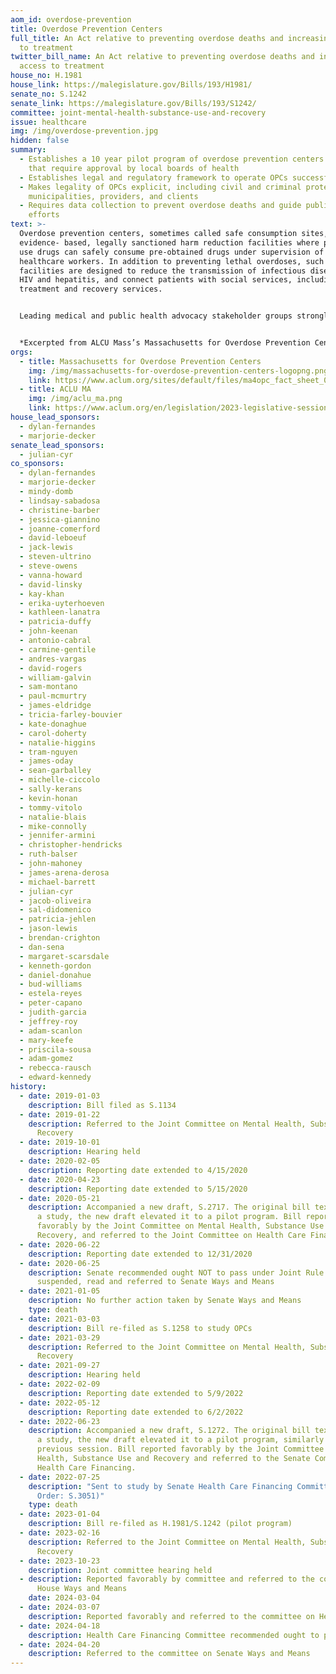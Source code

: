 ```yaml
---
aom_id: overdose-prevention
title: Overdose Prevention Centers
full_title: An Act relative to preventing overdose deaths and increasing access
  to treatment
twitter_bill_name: An Act relative to preventing overdose deaths and increasing
  access to treatment
house_no: H.1981
house_link: https://malegislature.gov/Bills/193/H1981/
senate_no: S.1242
senate_link: https://malegislature.gov/Bills/193/S1242/
committee: joint-mental-health-substance-use-and-recovery
issue: healthcare
img: /img/overdose-prevention.jpg
hidden: false
summary:
  - Establishes a 10 year pilot program of overdose prevention centers (OPCs)
    that require approval by local boards of health
  - Establishes legal and regulatory framework to operate OPCs successfully
  - Makes legality of OPCs explicit, including civil and criminal protection for
    municipalities, providers, and clients
  - Requires data collection to prevent overdose deaths and guide public health
    efforts
text: >-
  Overdose prevention centers, sometimes called safe consumption sites, are
  evidence- based, legally sanctioned harm reduction facilities where people who
  use drugs can safely consume pre-obtained drugs under supervision of trained
  healthcare workers. In addition to preventing lethal overdoses, such
  facilities are designed to reduce the transmission of infectious diseases like
  HIV and hepatitis, and connect patients with social services, including drug
  treatment and recovery services.


  Leading medical and public health advocacy stakeholder groups strongly support the piloting of OPCs including the Massachusetts Medical Society and Massachusetts Public Health Association, major Massachusetts hospitals and providers such as Boston Medical Center, Mass General Brigham and Fenway Health, and nonprofits RIZE Massachusetts Foundation and the Massachusetts Organization for Addiction Recovery (MOAR). ([Source](https://www.aclum.org/sites/default/files/ma4opc_fact_sheet_03.23.23.pdf))


  *Excerpted from ALCU Mass’s Massachusetts for Overdose Prevention Centers [Fact Sheet](https://www.aclum.org/sites/default/files/ma4opc_fact_sheet_03.23.23.pdf)*
orgs:
  - title: Massachusetts for Overdose Prevention Centers
    img: /img/massachusetts-for-overdose-prevention-centers-logopng.png
    link: https://www.aclum.org/sites/default/files/ma4opc_fact_sheet_03.23.23.pdf
  - title: ACLU MA
    img: /img/aclu_ma.png
    link: https://www.aclum.org/en/legislation/2023-legislative-session#Public%20Health
house_lead_sponsors:
  - dylan-fernandes
  - marjorie-decker
senate_lead_sponsors:
  - julian-cyr
co_sponsors:
  - dylan-fernandes
  - marjorie-decker
  - mindy-domb
  - lindsay-sabadosa
  - christine-barber
  - jessica-giannino
  - joanne-comerford
  - david-leboeuf
  - jack-lewis
  - steven-ultrino
  - steve-owens
  - vanna-howard
  - david-linsky
  - kay-khan
  - erika-uyterhoeven
  - kathleen-lanatra
  - patricia-duffy
  - john-keenan
  - antonio-cabral
  - carmine-gentile
  - andres-vargas
  - david-rogers
  - william-galvin
  - sam-montano
  - paul-mcmurtry
  - james-eldridge
  - tricia-farley-bouvier
  - kate-donaghue
  - carol-doherty
  - natalie-higgins
  - tram-nguyen
  - james-oday
  - sean-garballey
  - michelle-ciccolo
  - sally-kerans
  - kevin-honan
  - tommy-vitolo
  - natalie-blais
  - mike-connolly
  - jennifer-armini
  - christopher-hendricks
  - ruth-balser
  - john-mahoney
  - james-arena-derosa
  - michael-barrett
  - julian-cyr
  - jacob-oliveira
  - sal-didomenico
  - patricia-jehlen
  - jason-lewis
  - brendan-crighton
  - dan-sena
  - margaret-scarsdale
  - kenneth-gordon
  - daniel-donahue
  - bud-williams
  - estela-reyes
  - peter-capano
  - judith-garcia
  - jeffrey-roy
  - adam-scanlon
  - mary-keefe
  - priscila-sousa
  - adam-gomez
  - rebecca-rausch
  - edward-kennedy
history:
  - date: 2019-01-03
    description: Bill filed as S.1134
  - date: 2019-01-22
    description: Referred to the Joint Committee on Mental Health, Substance Use and
      Recovery
  - date: 2019-10-01
    description: Hearing held
  - date: 2020-02-05
    description: Reporting date extended to 4/15/2020
  - date: 2020-04-23
    description: Reporting date extended to 5/15/2020
  - date: 2020-05-21
    description: Accompanied a new draft, S.2717. The original bill text was more of
      a study, the new draft elevated it to a pilot program. Bill reported
      favorably by the Joint Committee on Mental Health, Substance Use and
      Recovery, and referred to the Joint Committee on Health Care Financing
  - date: 2020-06-22
    description: Reporting date extended to 12/31/2020
  - date: 2020-06-25
    description: Senate recommended ought NOT to pass under Joint Rule 10. Rules
      suspended, read and referred to Senate Ways and Means
  - date: 2021-01-05
    description: No further action taken by Senate Ways and Means
    type: death
  - date: 2021-03-03
    description: Bill re-filed as S.1258 to study OPCs
  - date: 2021-03-29
    description: Referred to the Joint Committee on Mental Health, Substance Use and
      Recovery
  - date: 2021-09-27
    description: Hearing held
  - date: 2022-02-09
    description: Reporting date extended to 5/9/2022
  - date: 2022-05-12
    description: Reporting date extended to 6/2/2022
  - date: 2022-06-23
    description: Accompanied a new draft, S.1272. The original bill text was more of
      a study, the new draft elevated it to a pilot program, similarly to the
      previous session. Bill reported favorably by the Joint Committee on Mental
      Health, Substance Use and Recovery and referred to the Senate Committee on
      Health Care Financing.
  - date: 2022-07-25
    description: "Sent to study by Senate Health Care Financing Committee (Study
      Order: S.3051)"
    type: death
  - date: 2023-01-04
    description: Bill re-filed as H.1981/S.1242 (pilot program)
  - date: 2023-02-16
    description: Referred to the Joint Committee on Mental Health, Substance Use and
      Recovery
  - date: 2023-10-23
    description: Joint committee hearing held
  - description: Reported favorably by committee and referred to the committee on
      House Ways and Means
    date: 2024-03-04
  - date: 2024-03-07
    description: Reported favorably and referred to the committee on Health Care Financing
  - date: 2024-04-18
    description: Health Care Financing Committee recommended ought to pass
  - date: 2024-04-20
    description: Referred to the committee on Senate Ways and Means
---
```

